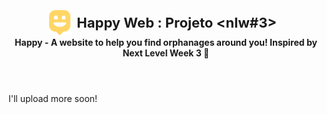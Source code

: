 <body>
    <header style="text-align: center">
        <div id="title" style="display: flex; align-items: center; justify-content: center">
            <img style="height: 40px"
                src="./public/images/logo-icon.png" 
                alt="Logomarca da Happy"
            >
            <h1 style="font-weight: bold; font-size: 22px; font-weight: 700; margin: 10px">Happy Web : Projeto &lt;nlw#3&gt;</h1>
        </div>
        <strong>
            Happy - A website to help you find orphanages around you! Inspired by Next
            Level Week 3 🚀
        </strong>
    </header>
    <main style="margin-top: 20px">
        <p>I'll upload more soon!</p>
        <section id="releases" class="releases topic" style="margin-top: 20px">
           
 
</body>
